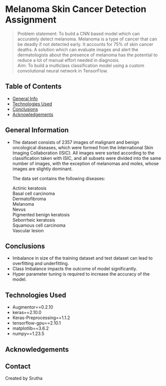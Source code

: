 # Melanoma Skin Cancer Detection Assignment
> Problem statement: To build a CNN based model which can accurately detect melanoma. Melanoma is a type of cancer that can be deadly if not detected early. It accounts for 75% of skin cancer deaths. A solution which can evaluate images and alert the dermatologists about the presence of melanoma has the potential to reduce a lot of manual effort needed in diagnosis. <br>
> Aim: To build a multiclass classification model using a custom convolutional neural network in TensorFlow. 


## Table of Contents
* [General Info](#general-information)
* [Technologies Used](#technologies-used)
* [Conclusions](#conclusions)
* [Acknowledgements](#acknowledgements)



## General Information
- The dataset consists of 2357 images of malignant and benign oncological diseases, which were formed from the International Skin Imaging Collaboration (ISIC). All images were sorted according to the classification taken with ISIC, and all subsets were divided into the same number of images, with the exception of melanomas and moles, whose images are slightly dominant.

    The data set contains the following diseases:

    Actinic keratosis<br>
    Basal cell carcinoma<br>
    Dermatofibroma<br>
    Melanoma<br>
    Nevus<br>
    Pigmented benign keratosis<br>
    Seborrheic keratosis<br>
    Squamous cell carcinoma<br>
    Vascular lesion<br>




## Conclusions
- Imbalance in size of the training dataset and test dataset can lead to overfitting and underfitting.
- Class Imbalance impacts the outcome of model significantly.
- Hyper parameter tuning is required to increase the accuracy of the model.


## Technologies Used
- Augmentor==0.2.10
- keras==2.10.0
- Keras-Preprocessing==1.1.2
- tensorflow-gpu==2.10.1
- matplotlib==3.6.2
- numpy==1.23.5


## Acknowledgements



## Contact
Created by Srutha

 
